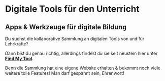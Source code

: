 # Digitale Tools für den Unterricht
## Apps & Werkzeuge für digitale Bildung
Du suchst die kollaborative Sammlung an digitalen Tools von und für Lehrkräfte?

Dann bist du genau richtig, allerdings findest du sie seit neustem hier unter **[Find My Tool](www.find-my-tool.io)**.

Denn die Sammlung hat eine eigene Website erhalten & bekommt noch viele weitere tolle Features! Man darf gespannt sein, Ehrenwort!
